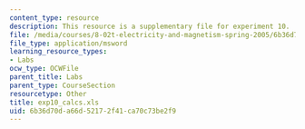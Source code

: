 ```yaml
---
content_type: resource
description: This resource is a supplementary file for experiment 10.
file: /media/courses/8-02t-electricity-and-magnetism-spring-2005/6b36d70da66d52172f41ca70c73be2f9_exp10_calcs.xls
file_type: application/msword
learning_resource_types:
- Labs
ocw_type: OCWFile
parent_title: Labs
parent_type: CourseSection
resourcetype: Other
title: exp10_calcs.xls
uid: 6b36d70d-a66d-5217-2f41-ca70c73be2f9
---
```

